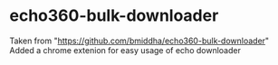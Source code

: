 # echo360-bulk-downloader
Taken from "https://github.com/bmiddha/echo360-bulk-downloader"  
Added a chrome extenion for easy usage of echo downloader  

